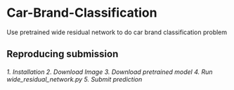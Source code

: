 # Car-Brand-Classification
Use pretrained wide residual network to do car brand classification problem

  <h2>Reproducing submission
  <h6>
  1. Installation
  2. Download Image
  3. Download pretrained model
  4. Run wide_residual_network.py 
  5. Submit prediction

